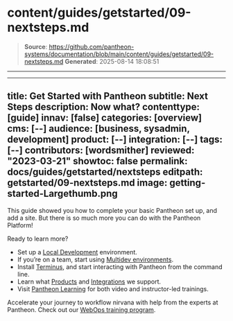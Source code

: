 # content/guides/getstarted/09-nextsteps.md

> **Source**: https://github.com/pantheon-systems/documentation/blob/main/content/guides/getstarted/09-nextsteps.md
> **Generated**: 2025-08-14 18:08:51

---

---
title: Get Started with Pantheon
subtitle: Next Steps
description: Now what?
contenttype: [guide]
innav: [false]
categories: [overview]
cms: [--]
audience: [business, sysadmin, development]
product: [--]
integration: [--]
tags: [--]
contributors: [wordsmither]
reviewed: "2023-03-21"
showtoc: false
permalink: docs/guides/getstarted/nextsteps
editpath: getstarted/09-nextsteps.md
image: getting-started-Largethumb.png
---

This guide showed you how to complete your basic Pantheon set up, and add a site. But there is so much more you can do with the Pantheon Platform!

Ready to learn more?

- Set up a [Local Development](/guides/local-development) environment.
- If you’re on a team, start using [Multidev environments](/guides/multidev).
- Install [Terminus](/terminus), and start interacting with Pantheon from the command line.
- Learn what [Products](/products) and [Integrations](/integrations) we support.
- Visit [Pantheon Learning](https://learning.pantheon.io/) for both video and instructor-led trainings.

<Enablement title="Are you an agency?" link="https://pantheon.io/solutions/web-agency-success-tools?docs" >

Accelerate your journey to workflow nirvana with help from the experts at
Pantheon. Check out our [WebOps training program](https://pantheon.io/solutions/web-agency-success-tools?docs).

</Enablement>
